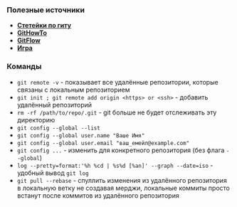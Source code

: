 ### Полезные источники

- [**Стетейки по гиту**](https://kb.tishenko.dev/git/aliases/)
- [**GitHowTo**](https://githowto.com/ru)
- [**GitFlow**](https://habr.com/ru/articles/106912/)
- [**Игра**](https://learngitbranching.js.org/?locale=ru_RU)

### Команды 
- `git remote -v` - показывает все удалённые репозитории, которые связаны с локальным репозиторием 
- `git init ; git remote add origin <https> or <ssh>` - добавить удалённый репозиторий 
- `rm -rf /path/to/repo/.git` - git больше не будет отслеживать эту директорию 
- `git config --global --list`
- `git config --global user.name "Ваше Имя"`
- `git config --global user.email "ваш_емейл@example.com"`
- `git config ...` - изменить для конкретного репозитория (без флага `--global`)
- `log --pretty=format:'%h %cd | %s%d [%an]' --graph --date=iso` - удобный вывод `git log` 
- `git pull --rebase` - спуллить изменения из удалённого репозитория в локальную ветку не создавая мерджи, локальные коммиты просто встанут после коммитов из удалённого репозитория 
